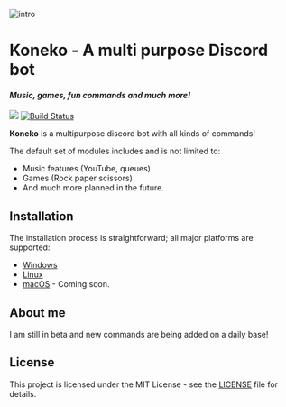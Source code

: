 ![intro](https://raw.githubusercontent.com/jmuilwijk/KonekoBot/development/src/core/images/KonekoIntro.png)

# Koneko - A multi purpose Discord bot

#### *Music, games, fun commands and much more!*

[<img src="https://img.shields.io/badge/discord-py-blue.svg">](https://github.com/Rapptz/discord.py)  [![Build Status](https://api.travis-ci.org/jmuilwijk/KonekoBot.svg)](https://travis-ci.org/jmuilwijk/KonekoBot)

**Koneko** is a multipurpose discord bot with all kinds of commands!

The default set of modules includes and is not limited to:
* Music features (YouTube, queues)
* Games (Rock paper scissors)
* And much more planned in the future.

## Installation

The installation process is straightforward; all major platforms are supported: 
* [Windows](docs/installing-windows.md)
* [Linux](docs/installing-linux.md)
* [macOS](link-to-maxOS-install) - Coming soon. 

## About me

I am still in beta and new commands are being added on a daily base! 

## License

This project is licensed under the MIT License - see the [LICENSE](LICENSE) file for details.